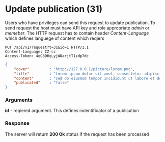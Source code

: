 # Update publication (31)
Users who have privileges can send this request to update publication. To send request the host must have API key and role appropriate *admin* or *memeber*. The HTTP request has to contain header *Content-Language* which defines languege of content which reqiers
````
PUT /api/v1/request?t=31&id=1 HTTP/1.1
Content-Language: CZ-cz
Access-Token: 4eC39HqLyjWDarjtT1zdp7dc
````
```` json
{
    "cover"         : "http://127.0.0.1/picture/lorem.png",
    "title"         : "Lorem ipsum dolor sit amet, consectetur adipiscing elit",
    "content"       : "sed do eiusmod tempor incididunt ut labore et dolore",
    "publicated"    : "false"
}
````
### Arguments
**id** - reqiered argument. This defines indentificator of a publication

### Response
The server will return **200 Ok** status if the request has been processed